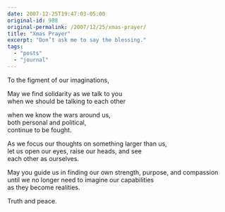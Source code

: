 ```yaml
---
date: 2007-12-25T19:47:03-05:00
original-id: 988
original-permalink: /2007/12/25/xmas-prayer/
title: "Xmas Prayer"
excerpt: "Don’t ask me to say the blessing."
tags:
  - "posts"
  - "journal"
---
```


To the figment of our imaginations,

May we find solidarity as we talk to you<br>
when we should be talking to each other

when we know the wars around us,<br>
both personal and political,<br>
continue to be fought.

As we focus our thoughts on something larger than us,<br>
let us open our eyes, raise our heads, and see<br>
each other as ourselves.

May you guide us in finding our own strength, purpose, and compassion<br>
until we no longer need to imagine our capabilities<br>
as they become realities.

Truth and peace.
